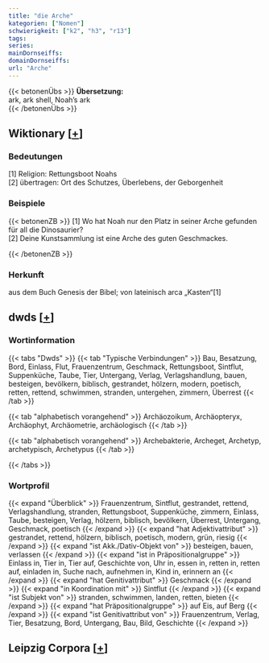 ```yaml
---
title: "die Arche"
kategorien: ["Nomen"]
schwierigkeit: ["k2", "h3", "r13"]
tags:
series:
mainDornseiffs:
domainDornseiffs:
url: "Arche"
---
```


{{< betonenÜbs >}}
**Übersetzung:**  
ark, ark shell, Noah’s ark  
{{< /betonenÜbs >}}

## Wiktionary [[+](https://de.wiktionary.org/wiki/Arche)]

### Bedeutungen
[1] Religion: Rettungsboot Noahs  
[2] übertragen: Ort des Schutzes, Überlebens, der Geborgenheit  

### Beispiele
{{< betonenZB >}}
[1] Wo hat Noah nur den Platz in seiner Arche gefunden für all die Dinosaurier?  
[2] Deine Kunstsammlung ist eine Arche des guten Geschmackes.  

{{< /betonenZB >}}
### Herkunft
aus dem Buch Genesis der Bibel; von lateinisch arca „Kasten“[1]  



## dwds [[+](https://www.dwds.de/wb/Arche)]

### Wortinformation
{{< tabs "Dwds" >}}
{{< tab "Typische Verbindungen" >}}
Bau, Besatzung, Bord, Einlass, Flut, Frauenzentrum, Geschmack, Rettungsboot, Sintflut, Suppenküche, Taube, Tier, Untergang, Verlag, Verlagshandlung, bauen, besteigen, bevölkern, biblisch, gestrandet, hölzern, modern, poetisch, retten, rettend, schwimmen, stranden, untergehen, zimmern, Überrest
{{< /tab >}}

{{< tab "alphabetisch vorangehend" >}}
Archäozoikum, Archäopteryx, Archäophyt, Archäometrie, archäologisch
{{< /tab >}}

{{< tab "alphabetisch vorangehend" >}}
Archebakterie, Archeget, Archetyp, archetypisch, Archetypus
{{< /tab >}}

{{< /tabs >}}

### Wortprofil
{{< expand "Überblick" >}} Frauenzentrum, Sintflut, gestrandet, rettend, Verlagshandlung, stranden, Rettungsboot, Suppenküche, zimmern, Einlass, Taube, besteigen, Verlag, hölzern, biblisch, bevölkern, Überrest, Untergang, Geschmack, poetisch {{< /expand >}}
{{< expand "hat Adjektivattribut" >}} gestrandet, rettend, hölzern, biblisch, poetisch, modern, grün, riesig {{< /expand >}}
{{< expand "ist Akk./Dativ-Objekt von" >}} besteigen, bauen, verlassen {{< /expand >}}
{{< expand "ist in Präpositionalgruppe" >}} Einlass in, Tier in, Tier auf, Geschichte von, Uhr in, essen in, retten in, retten auf, einladen in, Suche nach, aufnehmen in, Kind in, erinnern an {{< /expand >}}
{{< expand "hat Genitivattribut" >}} Geschmack {{< /expand >}}
{{< expand "in Koordination mit" >}} Sintflut {{< /expand >}}
{{< expand "ist Subjekt von" >}} stranden, schwimmen, landen, retten, bieten {{< /expand >}}
{{< expand "hat Präpositionalgruppe" >}} auf Eis, auf Berg {{< /expand >}}
{{< expand "ist Genitivattribut von" >}} Frauenzentrum, Verlag, Tier, Besatzung, Bord, Untergang, Bau, Bild, Geschichte {{< /expand >}}

## Leipzig Corpora [[+](https://corpora.uni-leipzig.de/en/res?word=Arche&corpusId=deu_newscrawl-public_2018)]

